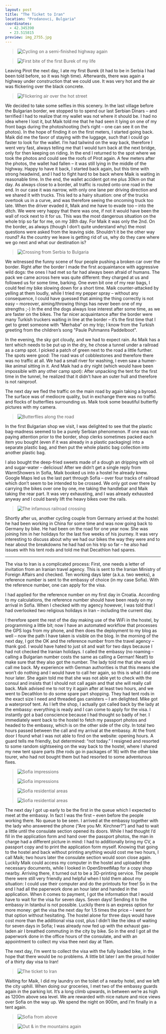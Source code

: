 ```yaml
---
layout: post
title: "The Ticket to Iran"
location: "Prodanovci, Bulgaria"
coordinates:
  - 42.345390
  - 23.515815
preview: img_2755.jpg
---
```

> ![Cycling on a semi-finished highway again](/images/img_2715.jpg)

> ![First bite of the first Burek of my life](/images/img_2692.jpg)

Leaving Pirot the next day, I ate my first Burek (it had to be in Serbia I had been told before, so it was high time). Afterwards, there was again a highway under construction that we could use. It was very hot and the air was flickering over the black concrete.

> ![Flickering air over the hot street](/images/img_2716.jpg)

We decided to take some selfies in this scenery. In the last village before the Bulgarian border, we stopped to to spend our last Serbian Dinars – and terrified I had to realize that my wallet was not where it should be. I had no idea where I lost it, but Maik told me that he had seen it lying on one of my front bags during the photoshooting (he’s right – one can see it on the photos). In the hope of finding it on the first meters, I started going back. Maik did me the favor of staying with the luggage, such that I could go faster to look for the wallet. I’m had tailwind on the way back, therefore I went very fast, always telling me that I would turn back at the next bridge, only for then keeping on riding. In the end I returned to the spot where we took the photos and could see the roofs of Pirot again. A few meters after the photos, the wallet had fallen – it was still lying in the middle of the highway. Happy to have it back, I started back again, but this time with strong headwind, and I had to fight hard to be back where Maik is waiting in reasonable time. In the end, the wallet accident got me plus 30km on that day. As always close to a border, all traffic is routed onto one road in the end. In our case it was narrow, with only one lane per driving direction and we shared it with trucks. This led to a hairy situation: one of the trucks overtook us in a curve, and was therefore seeing the oncoming truck too late. When the driver evaded it, Maik and me have to evade too – into the ditch. We were very happy that there was one, if not it would have been the wall of rock next to it for us. This was the most dangerous situation on the whole trip so far for me, on my 38th day. For Maik it was only the 2nd. On the border, as always (though I don’t quite understand why) the most questions were asked from the leaving side. Shouldn’t it be the other way round? As the country we leave is getting rid of us, why do they care where we go next and what our destination is?

> ![Crossing from Serbia to Bulgaria](/images/img_2719.jpg)

We witnessed the funny scene of four people pushing a broken car over the border. Right after the border I made the first acquaintance with aggressive wild dogs: the ones I had met so far had always been afraid of humans. The pack we came across here was quite different: they charged at us and followed us for some time, barking. One even bit one of my rear bags, I could feel my bike slowing down for a short time. Maik counter-attacked by yelling at them loudly, while I tried my pepper spray – without any consequence, I could have guessed that aiming the thing correctly is not easy – moreover, aiming/throwing things has never been one of my strengths ;-) In the end the dogs always lose interest after some time, as we are faster on the bikes. The far nicer acquaintance after the border were many Turkish truckers waiting in line at the border – it’s the first time that I get to greet someone with “Merhaba” on my trip; I know from the Turkish greeting from the children’s song "Paule Puhmanns Paddelboot".

In the evening, the sky got cloudy, and we had to expect rain. As Maik has a tent which needs to be put up in the dry, he chose a tunnel under a railroad as a camp spot. I picked a patch of green next to the road a little further. The spots were good: The road was of cobblestones and therefore there was no traffic at all. We had a small river for washing, I even saw a humer-like animal sitting in it. And Maik had a dry night (which would have been impossible with any other camp spot): After unpacking the tent for the first time in the tunnel, he realized that it didn’t have an outer hull and therefore is not rainproof.

The next day we fled the traffic on the main road by again taking a byroad. The surface was of mediocre quality, but in exchange there was no traffic and flocks of butterflies surrounding us. Maik took some beautiful butterfly pictures with my camera.

> ![Butterflies along the road](/images/img_2728.jpg)

In the first Bulgarian shop we visit, I was delighted to see that the plastic bag-madness seemed to be a purely Serbian phenomenon. If one was not paying attention prior to the border, shop clerks sometimes packed each item you bought (even if it was already in a plastic packaging) into a separate plastic bag, and then put the whole plastic bag collection into another plastic bag. 

I also bought the deep-fried sweets made of a dough an dripping with oil and sugar-water – delicious! After we didn’t get a single reply from WarmShowers in Sofia, Maik booked us into a hostel he already knew. Google Maps led us the last part through Sofia – over four tracks of railroad which don’t seem to be intended to be crossed. We only got over there by carrying the bikes over one by one, me taking the handlebar and Maik taking the rear part. It was very exhausting, and I was already exhausted anyway and I could barely lift the heavy bikes over the rails.

> ![The infamous railroad crossing](/images/img_2731.jpg)

Shortly after us, another cycling couple from Germany arrived at the hostel: he had been working in China for some time and was now going back to Germany by bike. He had been on the road for one year now. She was joining him in her holidays for the last five weeks of his journey. It was very interesting to discuss about why we had our bikes the way they were and to hear about the breakdowns he had had on his trip so far – he also had issues with his tent rods and told me that Decathlon had spares.

* * *

The visa to Iran is a complicated process: First, one needs a letter of invitation from an Iranian travel agency. This is sent to the Iranian Ministry of Foreign Affairs and checked. Ten working days later (a.k.a. two weeks), a reference number is sent to the embassy of choice (in my case Sofia). With the reference number, one can apply for the visa.

I had applied for the reference number on my first day in Croatia. According to my calculations, the reference number should have been ready on my arrival in Sofia. When I checked with my agency however, I was told that I had overlooked two religious holidays in Iran – including the current day.

I therefore spent the rest of the day making use of the WiFi in the hostel, by programming a little bit; now I have an automated workflow that processes the GPS logs from my phone, and then does the deployment to my blog as well – now the path I have taken is visible on the blog. In the morning of the next day, I got the OK and the reference number from the travel agency – thank god. I would have hated to just sit and wait for two days because I had not checked the Iranian holidays. I called the embassy (no roaming – calling a Bulgarian number costs the same as calling a German! Neat!) to make sure that they also got the number. The lady told me that she would call me back. My experience with German authorities is that this means she won’t do nothing and I would have to call her again, so this is what I did one hour later. She again told me that she was not able yet to check with the consul and insists that I should not call again and that she will really call back. Maik advised me to not try it again after at least two hours, and we went to Decathlon to do some spare part shopping. They had tent rods in the exact size I need and threaded gas canisters – I am delighted. Mike got a waterproof tent. As I left the shop, I actually got called back by the lady at the embassy: everything is ready and I can come to apply for the visa. I instantly got a bad conscience because I had thought so badly of her. I immediately went back to the hostel to fetch my passport photos and headed to the embassy, which is on the other side of the city. In total two hours passed between the call and my arrival at the embassy. At the front door I found what I was not able to find on the website: opening hours. A guard tells me friendly, but determined: “not today.” I resigned and resorted to some random sightseeing on the way back to the hostel, where I shared my new tent spare parts (the rods go in packages of 16) with the other bike tourer, who had not bought them but had resorted to some adventurous fixes.

> ![Sofia impressions](/images/img_2733.jpg)
>
> ![Sofia impressions](/images/img_2740.jpg)

> ![Sofia residential areas](/images/img_2752.jpg)
>
> ![Sofia residential areas](/images/img_2748.jpg)

The next day I got up early to be the first in the queue which I expected to meet at the embassy. In fact I was the first – even before the people working there. No queue to be seen. I arrived at the embassy together with the lady who answered the phone (“Are you Mr. Kirchner?”) and had to wait a little until the consulate section opened its doors. While I had thought I’d fill in the application form and hand over the passport photos, the man in charge had a different picture in mind: I had to additionally bring my CV, a passport copy and to print the application form myself. Knowing that going to the hostel and back without printing anything would cost me two hours, I call Maik; two hours later the consulate section would soon close again. Luckily Maik could access my computer in the hostel and uploaded the necessary documents, while I looked in OpenStreetMap for a copy shop nearby. Arriving there, it turned out to be a 3D-printing service. The people there were still very friendly and helpful when I told them about my situation: I could use their computer and do the printouts for free! So in the end I had all the paperwork done an hour later and handed in the application. When it comes to payment, I got the information that I would have to wait for the visa for seven days. Seven days! Sending it to the embassy in Istanbul is not possible. Luckily there is an express option for more money: get the visa the next day for 1.5 times the price – I went for that option without hesitating. The hostel alone for three days would have cost more than the additional visa cost, plus I didn’t like the idea of waiting for seven days in Sofia; I was already now fed up with the exhaust gas-laden air I breathed commuting in the city by bike. So in the end I got all the paperwork done in the office hours of the consulate, and with an appointment to collect my visa thee next day at 11am.

The next day, I’m went to collect the visa with the fully loaded bike, in the hope that there would be no problems. A little bit later I am the proud holder of a thirty day visa to Iran!

> ![The ticket to Iran](/images/img_2755.jpg)

Waiting for Maik, I did my laundry on the toilet of a nearby hotel, and we left the city uphill. When doing our groceries, I met two of the embassy guards again in the parking lot. It’s a long climb upwards, in between we’re as high as 1200m above sea level. We are rewarded with nice nature and nice views over Sofia on the way up. We spend the night on 900m, and I’m finally in a tent again.

> ![Sofia from above](/images/img_2758.jpg)

> ![Out & in the mountains again](/images/img_2764.jpg)
